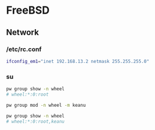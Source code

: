 # FreeBSD

## Network

### /etc/rc.conf

```bash
ifconfig_em1="inet 192.168.13.2 netmask 255.255.255.0"
```

### su

```bash
pw group show -n wheel
# wheel:*:0:root

pw group mod -n wheel -m keanu

pw group show -n wheel
# wheel:*:0:root,keanu
```
